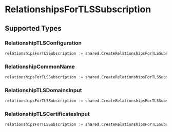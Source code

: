 # RelationshipsForTLSSubscription


## Supported Types

### RelationshipTLSConfiguration

```go
relationshipsForTLSSubscription := shared.CreateRelationshipsForTLSSubscriptionRelationshipTLSConfiguration(components.RelationshipTLSConfiguration{/* values here */})
```

### RelationshipCommonName

```go
relationshipsForTLSSubscription := shared.CreateRelationshipsForTLSSubscriptionRelationshipCommonName(components.RelationshipCommonName{/* values here */})
```

### RelationshipTLSDomainsInput

```go
relationshipsForTLSSubscription := shared.CreateRelationshipsForTLSSubscriptionRelationshipTLSDomainsInput(components.RelationshipTLSDomainsInput{/* values here */})
```

### RelationshipTLSCertificatesInput

```go
relationshipsForTLSSubscription := shared.CreateRelationshipsForTLSSubscriptionRelationshipTLSCertificatesInput(components.RelationshipTLSCertificatesInput{/* values here */})
```

